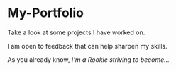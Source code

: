 # My-Portfolio
Take a look at some projects I have worked on.

I am open to feedback that can help sharpen my skills.

As you already know, *I'm a Rookie striving to become...*
